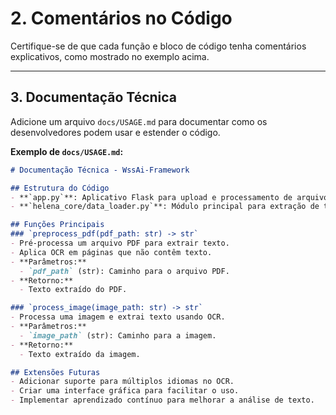 
# **2. Comentários no Código**

Certifique-se de que cada função e bloco de código tenha comentários explicativos, como mostrado no exemplo acima.

---

## **3. Documentação Técnica**

Adicione um arquivo `docs/USAGE.md` para documentar como os desenvolvedores podem usar e estender o código.

**Exemplo de `docs/USAGE.md`:**

```markdown
# Documentação Técnica - WssAi-Framework

## Estrutura do Código
- **`app.py`**: Aplicativo Flask para upload e processamento de arquivos.
- **`helena_core/data_loader.py`**: Módulo principal para extração de texto de PDFs e imagens.

## Funções Principais
### `preprocess_pdf(pdf_path: str) -> str`
- Pré-processa um arquivo PDF para extrair texto.
- Aplica OCR em páginas que não contêm texto.
- **Parâmetros:**
  - `pdf_path` (str): Caminho para o arquivo PDF.
- **Retorno:**
  - Texto extraído do PDF.

### `process_image(image_path: str) -> str`
- Processa uma imagem e extrai texto usando OCR.
- **Parâmetros:**
  - `image_path` (str): Caminho para a imagem.
- **Retorno:**
  - Texto extraído da imagem.

## Extensões Futuras
- Adicionar suporte para múltiplos idiomas no OCR.
- Criar uma interface gráfica para facilitar o uso.
- Implementar aprendizado contínuo para melhorar a análise de texto.

